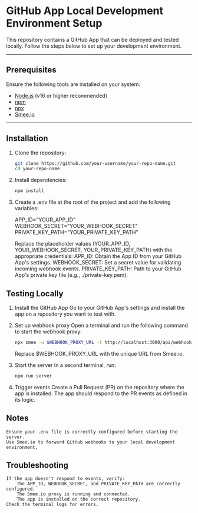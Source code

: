 # GitHub App Local Development Environment Setup

This repository contains a GitHub App that can be deployed and tested locally. Follow the steps below to set up your development environment.

---

## Prerequisites

Ensure the following tools are installed on your system:
- [Node.js](https://nodejs.org/) (v16 or higher recommended)
- [npm](https://www.npmjs.com/)
- [npx](https://docs.npmjs.com/cli/v8/commands/npx)
- [Smee.io](https://smee.io/)

---

## Installation

1. Clone the repository:
   ```bash
   git clone https://github.com/your-username/your-repo-name.git
   cd your-repo-name
   ```

2. Install dependencies:

   ```bash
   npm install
   ```

3. Create a .env file at the root of the project and add the following variables:

    APP_ID="YOUR_APP_ID"
    WEBHOOK_SECRET="YOUR_WEBHOOK_SECRET"
    PRIVATE_KEY_PATH="YOUR_PRIVATE_KEY_PATH"

    Replace the placeholder values (YOUR_APP_ID, YOUR_WEBHOOK_SECRET, YOUR_PRIVATE_KEY_PATH) with the appropriate credentials:
        APP_ID: Obtain the App ID from your GitHub App's settings.
        WEBHOOK_SECRET: Set a secret value for validating incoming webhook events.
        PRIVATE_KEY_PATH: Path to your GitHub App's private key file (e.g., ./private-key.pem).

## Testing Locally

1. Install the GitHub App
    Go to your GitHub App's settings and install the app on a repository you want to test with.

2. Set up webhook proxy
    Open a terminal and run the following command to start the webhook proxy:
    ```bash
    npx smee -u $WEBHOOK_PROXY_URL -t http://localhost:3000/api/webhook
    ```
    Replace $WEBHOOK_PROXY_URL with the unique URL from Smee.io.

3. Start the server
    In a second terminal, run:
    ```bash
    npm run server
    ```

4. Trigger events
    Create a Pull Request (PR) on the repository where the app is installed. The app should respond to the PR events as defined in its logic.

## Notes

    Ensure your .env file is correctly configured before starting the server.
    Use Smee.io to forward GitHub webhooks to your local development environment.

## Troubleshooting

    If the app doesn't respond to events, verify:
        The APP_ID, WEBHOOK_SECRET, and PRIVATE_KEY_PATH are correctly configured.
        The Smee.io proxy is running and connected.
        The app is installed on the correct repository.
    Check the terminal logs for errors.